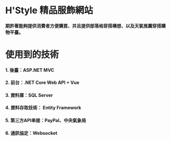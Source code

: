 # H'Style 精品服飾網站
#### 期許著能夠提供消費者方便購買、并且提供部落格穿搭構想、以及天氣推薦穿搭購物平臺。


# 使用到的技術
#### 1. 後臺：ASP.NET MVC
#### 2. 前台：.NET Core Web API + Vue
#### 3. 資料庫：SQL Server
#### 4. 資料存取技術： Entity Framework
#### 5. 第三方API串接：PayPal、中央氣象局
#### 6. 通訊協定：Websocket
